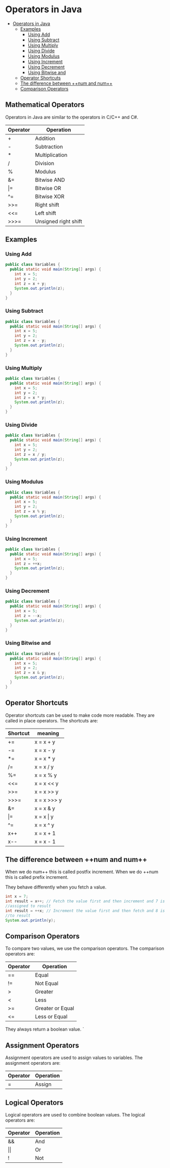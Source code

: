 # Operators in Java

<!--toc:start-->

- [Operators in Java](#operators-in-java)
  - [Examples](#examples)
    - [Using Add](#using-add)
    - [Using Subtract](#using-subtract)
    - [Using Multiply](#using-multiply)
    - [Using Divide](#using-divide)
    - [Using Modulus](#using-modulus)
    - [Using Increment](#using-increment)
    - [Using Decrement](#using-decrement)
    - [Using Bitwise and](#using-bitwise-and)
  - [Operator Shortcuts](#operator-shortcuts)
  - [The difference between ++num and num++](#the-difference-between-num-and-num)
  - [Comparison Operators](#comparison-operators)
  <!--toc:end-->

## Mathematical Operators

Operators in Java are similar to the operators in C/C++ and C#.

| Operator | Operation            |
| -------- | -------------------- |
| +        | Addition             |
| -        | Subtraction          |
| \*       | Multiplication       |
| /        | Division             |
| %        | Modulus              |
| &=       | Bitwise AND          |
| \|=      | Bitwise OR           |
| ^=       | Bitwise XOR          |
| >>=      | Right shift          |
| <<=      | Left shift           |
| >>>=     | Unsigned right shift |

## Examples

### Using Add

```java
public class Variables {
  public static void main(String[] args) {
    int x = 5;
    int y = 2;
    int z = x + y;
    System.out.println(z);
  }
}
```

### Using Subtract

```java
public class Variables {
  public static void main(String[] args) {
    int x = 5;
    int y = 2;
    int z = x - y;
    System.out.println(z);
  }
}
```

### Using Multiply

```java
public class Variables {
  public static void main(String[] args) {
    int x = 5;
    int y = 2;
    int z = x * y;
    System.out.println(z);
  }
}
```

### Using Divide

```java
public class Variables {
  public static void main(String[] args) {
    int x = 5;
    int y = 2;
    int z = x / y;
    System.out.println(z);
  }
}
```

### Using Modulus

```java
public class Variables {
  public static void main(String[] args) {
    int x = 5;
    int y = 2;
    int z = x % y;
    System.out.println(z);
  }
}
```

### Using Increment

```java
public class Variables {
  public static void main(String[] args) {
    int x = 5;
    int z = ++x;
    System.out.println(z);
  }
}
```

### Using Decrement

```java
public class Variables {
  public static void main(String[] args) {
    int x = 5;
    int z = --x;
    System.out.println(z);
  }
}
```

### Using Bitwise and

```java
public class Variables {
  public static void main(String[] args) {
    int x = 5;
    int y = 2;
    int z = x & y;
    System.out.println(z);
  }
}
```

## Operator Shortcuts

Operator shortcuts can be used to make code more readable.
They are called in place operators.
The shortcuts are:

| Shortcut | meaning     |
| -------- | ----------- |
| +=       | x = x + y   |
| -=       | x = x - y   |
| \*=      | x = x \* y  |
| /=       | x = x / y   |
| %=       | x = x % y   |
| <<=      | x = x << y  |
| >>=      | x = x >> y  |
| >>>=     | x = x >>> y |
| &=       | x = x & y   |
| \|=      | x = x \| y  |
| ^=       | x = x ^ y   |
| x++      | x = x + 1   |
| x--      | x = x - 1   |

## The difference between ++num and num++

When we do num++ this is called postfix increment.
When we do ++num this is called prefix increment.

They behave differently when you fetch a value.

```java
int x = 7;
int result = x++; // Fetch the value first and then increment and 7 is
//assigned to result
int result = ++x; // Increment the value first and then fetch and 8 is assigned
//to result
System.out.println(y);
```

## Comparison Operators

To compare two values, we use the comparison operators.
The comparison operators are:

| Operator | Operation        |
| -------- | ---------------- |
| ==       | Equal            |
| !=       | Not Equal        |
| >        | Greater          |
| <        | Less             |
| >=       | Greater or Equal |
| <=       | Less or Equal    |

They always return a boolean value.
`

## Assignment Operators

Assignment operators are used to assign values to variables.
The assignment operators are:

| Operator | Operation |
| -------- | --------- |
| =        | Assign    |

## Logical Operators

Logical operators are used to combine boolean values.
The logical operators are:

| Operator | Operation |
| -------- | --------- |
| &&       | And       |
| \|\|     | Or        |
| !        | Not       |
